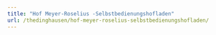 ```yaml
---
title: "Hof Meyer-Roselius -Selbstbedienungshofladen"
url: /thedinghausen/hof-meyer-roselius-selbstbedienungshofladen/
---
```

